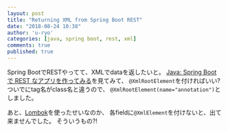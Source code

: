 ```yaml
---
layout: post
title: "Returning XML from Spring Boot REST"
date: "2018-08-24 10:38"
author: 'u-ryo'
categories: [java, spring boot, rest, xml]
comments: true
published: true
---
```

Spring BootでRESTやってて、XMLでdataを返したいと。
[Java: Spring Boot で REST なアプリを作ってみる](http://blog.rakugakibox.net/entry/2014/11/23/java_spring_boot_rest)を見てみて、
`@XmlRootElement`を付ければいい?
ついでにtag名がclass名と違うので、
`@XmlRootElement(name="annotation")`としました。

あと、[Lombok](https://projectlombok.org)を使ったせいなのか、
各fieldに`@XmlElement`を付けないと、出て来ませんでした。
そういうもの?!
